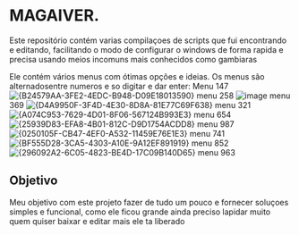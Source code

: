 # MAGAIVER.
Este repositório contém varias compilaçoes de scripts que fui encontrando e editando, facilitando o modo de configurar o windows de forma rapida e precisa usando meios incomuns mais conhecidos como gambiaras  

Ele contém vários menus com ótimas opções e ideias.
Os menus são alternadosentre numeros e so digitar e dar enter:
Menu 147
![{B24579AA-3FE2-4EDC-B948-D09E18013590}](https://github.com/user-attachments/assets/f04e9665-a975-4d78-83ac-3b074ce8d239)
menu 258
![image](https://github.com/user-attachments/assets/98194eb4-44f9-4471-bc6b-a881136cddeb)
menu 369
![{D4A9950F-3F4D-4E30-8D8A-81E77C69F638}](https://github.com/user-attachments/assets/42dfe531-f2de-4830-8b13-cbdf1ac1407e)
menu 321
![{A074C953-7629-4D01-8F06-567124B993E3}](https://github.com/user-attachments/assets/551af492-66da-4106-bbeb-116c96090377)
menu 654
![{25939D83-EFA8-4B01-812C-D9D1754ACDD8}](https://github.com/user-attachments/assets/f4d560f2-01ca-49ab-ad1b-47bda34832e9)
menu 987
![{0250105F-CB47-4EF0-A532-11459E76E1E3}](https://github.com/user-attachments/assets/165aaf30-7de7-48b2-8c93-2285f22eb768)
menu 741
![{BF555D28-3CA5-4303-A10E-9A12EF891919}](https://github.com/user-attachments/assets/3c769d22-4041-4f4a-9024-51269dd5afc7)
menu 852
![{296092A2-6C05-4823-BE4D-17C09B140D65}](https://github.com/user-attachments/assets/2211927d-59d8-4cc6-9d67-3a51dfcdd2db)
menu 963



## Objetivo

Meu objetivo com este projeto fazer de tudo um pouco e fornecer soluçoes simples e funcional, como ele ficou grande ainda preciso lapidar muito quem quiser baixar e editar mais ele ta liberado   
